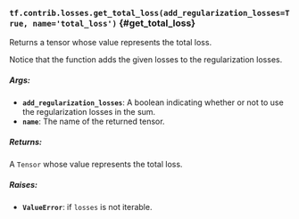 ### `tf.contrib.losses.get_total_loss(add_regularization_losses=True, name='total_loss')` {#get_total_loss}

Returns a tensor whose value represents the total loss.

Notice that the function adds the given losses to the regularization losses.

##### Args:


*  <b>`add_regularization_losses`</b>: A boolean indicating whether or not to use the
    regularization losses in the sum.
*  <b>`name`</b>: The name of the returned tensor.

##### Returns:

  A `Tensor` whose value represents the total loss.

##### Raises:


*  <b>`ValueError`</b>: if `losses` is not iterable.


